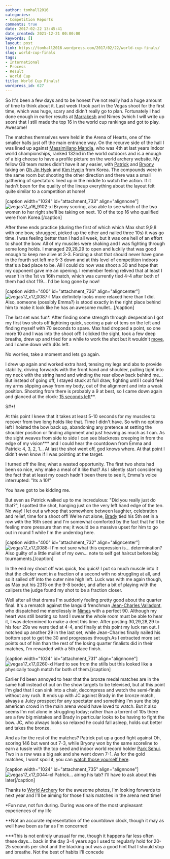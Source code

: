 ```yaml
---
author: tomhall2016
categories:
- Competition Reports
comments: true
date: 2017-02-22 13:45:41
date_created: 2021-12-21 00:00:00
keywords: []
layout: post
link: https://tomhall2016.wordpress.com/2017/02/22/world-cup-finals/
slug: world-cup-finals
tags:
- International
- Process
- Result
- World Cup
title: World Cup Finals!
wordpress_id: 627
---
```


So It's been a few days and to be honest I've not really had a huge amount of time to think about it. Last week I took part in the Vegas shoot for the first time, which was huge, scary and didn't really go to plan. Fortunately I had done enough in earlier results at [Marrakesh](https://tomhall2016.wordpress.com/2016/12/01/marrakesh-2016/) and Nimes (which I will write up soon) that I still made the top 16 in the world cup rankings and got to play. Awesome!

The matches themselves were held in the Arena of Hearts, one of the smaller halls just off the main entrance way. On the recurve side of the hall I was lined up against [Massimiliano Mandia](https://worldarchery.org/athlete/7084/massimiliano-mandia), who was 4th at last years Indoor world championships, ranked 132nd in the world outdoors and is a enough of a big cheese to have a profile picture on the world archery website. My fellow GB team mates didn't have it any easier, with [Patrick](https://worldarchery.org/athlete/12648/patrick-huston) and [Bryony](https://worldarchery.org/athlete/12453/bryony-pitman) taking on [Oh Jin Hyek](https://worldarchery.org/athlete/1030/oh-jin-hyek) and [Kim Hyejin](https://worldarchery.org/athlete/19064/kim-hyejin) from Korea. The compounds were in the same room but shooting the other direction and there was a small gathering of spectators lined up in the middle to watch the action. If it hadn't been for the quality of the lineup everything about the layout felt quite similar to a competition at home!

[caption width="1024" id="attachment_733" align="alignnone"]![vegas17_a16_9102-xl](https://tomhall2016.files.wordpress.com/2017/02/vegas17_a16_9102-xl.jpg) Bryony scoring, also able to see which of the two women to her right she'll be taking on next. 10 of the top 16 who qualified were from Korea.[/caption]

After three ends practice (during the first of which which Max shot 9,9,8 with one bow, shrugged, picked up the other and nailed three 10s) it was go time. I was feeling better than I had all week, but it was one hell of an effort to shoot the bow. All of my muscles were shaking and I was fighting through some long holds. I managed 29,28,29 to open and luckily that was good enough to keep me alive at 3-3. Forcing a shot that should never have gone in the fourth set left me 5-3 down and at this level of competition indoors that's a bad place to be. All I could do now was shoot a 30 and hope that my opponent gave me an opening. I remember feeling relived that at least I wasn't in the 1st vs 16th match, which was currently tied 4-4 after both of them had shot 119... I'd be long gone by now!

[caption width="400" id="attachment_736" align="aligncenter"]![vegas17_x17_0087-l](https://tomhall2016.files.wordpress.com/2017/02/vegas17_x17_0087-l.jpg) Max definitely looks more relaxed here than I did. Also, someone (possibly Emma?) is stood exactly in the right place behind him to make it look like he has an awesome mullet...[/caption]

The last set was fun*. After finding some strength through desperation I got my first two shots off lightning quick, scoring a pair of tens on the left and finding myself with 70 seconds to spare. Max had dropped a point, so one more 10 and I was into the shoot off! I clicked the sight, took a few deep breaths, drew up and tried for a while to work the shot but it wouldn't [move](https://tomhall2016.wordpress.com/2016/09/30/just-pull-it-back-right/), and I came down with 40s left.

No worries, take a moment and lets go again.

I drew up again and worked extra hard, tensing my legs and abs to provide stability,  driving forwards with the front hand and shoulder, pulling tight into my neck with the string hand and winding the rear elbow back behind me... But instead of going off, I stayed stuck at full draw, fighting until I could feel my arms slipping away from my body, out of the alignment and into a weak position. Shooting from there is probably a 9 at best, so I came down again and glanced at the clock: [15 seconds left](https://www.youtube.com/watch?v=hIEvamJbkSU)**.

S#*!

At this point I knew that it takes at least 5-10 seconds for my muscles to recover from two long holds like that. Time I didn't have. So with no options left I hoisted the bow back up, abandoning any pretence at setting the shoulder position or finding alignment and just heaving as much as I can. As the sight weaves from side to side I can see blackness creeping in from the edge of my vision*** and I could hear the countdown from Emma and Patrick: 4, 3, 2, 1... At last the shot went off, god knows where. At that point I didn't even know if I was pointing at the target.

I turned off the line; what a wasted opportunity. The first two shots had been so nice, why make a meal of it like that? As I silently start considering the fact that at least my coach hadn't been there to see it, Emma's voice interrupted: "Its a 10!"

You have got to be kidding me.

But even as Patrick walked up to me incredulous: "Did you really just do that?", I spotted the shot, hanging just on the very left hand edge of the ten. No way! I let out a whoop that somewhere between laughter, celebration and relief, time for a shoot off! We're not alone, [Brady](https://worldarchery.org/athlete/5107/brady-ellison) tied his 5th set in a row with the 16th seed and I'm somewhat comforted by the fact that he'll be feeling more pressure than me; it would be a massive upset for him to go out in round 1 while I'm the underdog here.

[caption width="400" id="attachment_732" align="aligncenter"]![vegas17_x17_0088-l](https://tomhall2016.files.wordpress.com/2017/02/vegas17_x17_0088-l.jpg) I'm not sure what this expression is... determination? Also guilty of a little mullet of my own... note to self get haircut before big tournaments.[/caption]

In the end my shoot off was quick, too quick! I put so much muscle into it that the clicker went in a fraction of a second with no struggling at all, and so it sailed off into the outer nine high left. Luck was with me again though, as Max put his 2315 on the 9-8 border, and after a bit of playing with the calipers the judge found my shot to be a fraction closer.



Well after all that drama I'm suddenly feeling pretty good about the quarter final. It's a rematch against the languid frenchman [Jean-Charles Valladont](https://worldarchery.org/athlete/6403/jean-charles-valladont), who dispatched me mercilessly in [Nimes](https://worldarchery.org/competition/15912/nimes-2017-indoor-archery-world-cup-stage-3#/match/RM/individual/6) with a perfect 90. Although my heart was still beating so hard I swear the whole room must be able to hear it, I was determined to make a dent this time. After posting 30,29,28,29 to his four 29s we were tied at 4-4, and finally at this point my luck ran out. I notched up another 29 in the last set, while Jean-Charles finally nailed his bottom spot to get the 30 and progresses through.As I extracted more set points out of him than the rest of the losing quarter finalists did in their matches, I'm rewarded with a 5th place finish.

[caption width="1024" id="attachment_731" align="alignnone"]![vegas17_x17_0260-xl](https://tomhall2016.files.wordpress.com/2017/02/vegas17_x17_0260-xl.jpg) Hard to see from the stills but this looked like a physically tough match for both of them.[/caption]

Earlier I'd been annoyed to hear that the bronze medal matches are in the same hall instead of out on the show targets to be televised, but at this point I'm glad that I can sink into a chair, decompress and watch the semi-finals without any rush. It ends up with JC against Brady in the bronze match, always a Juicy prospect for any spectator and something I'm sure the big american crowd in the main arena would have loved to watch. But it also seems I'm not alone in struggling today; rather than a torrent of 10s there are a few big mistakes and Brady in particular looks to be having to fight the bow. JC, who always looks so relaxed he could fall asleep, holds out better and takes the bronze.

And as for the rest of the matches? Patrick put up a good fight against Oh, scoring 146 but went out 7-3, while Bryony won by the same scoreline to earn a tussle with the top seed and indoor world record holder [Park Sehui](https://worldarchery.org/athlete/14636/park-sehui). Two in a row was a big ask and she went down 7-1. As for the gold matches, I wont spoil it, you can [watch those yourself here](https://www.youtube.com/watch?v=A8l1lybxk1E).

[caption width="1024" id="attachment_735" align="alignnone"]![vegas17_x17_0044-xl](https://tomhall2016.files.wordpress.com/2017/02/vegas17_x17_0044-xl.jpg) Patrick... airing his tab? I'll have to ask about this later[/caption]

Thanks to [World Archery](https://worldarchery.smugmug.com/IWC/SEASON-20162017/VEGAS-20162017/WORLD-CUP-FINALS/) for the awesome photos, I'm looking forwards to next year and I'll be aiming for those finals matches in the arena next time!



*Fun now, not fun during. During was one of the most unpleasant experiences of my life

**Not an accurate representation of the countdown clock, though it may as well have been as far as I'm concerned

***This is not entirely unusual for me, though it happens far less often these days... back in the day 3-4 years ago I used to regularly hold for 20-25 seconds per shot and the blacking out was a good hint that I should stop and breathe. Not the best of habits I'll concede